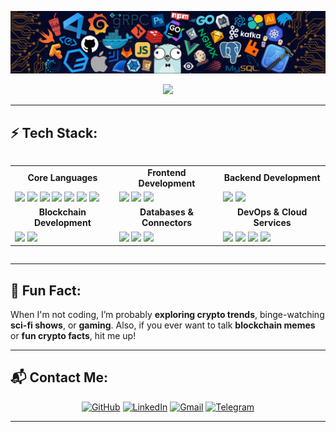 ![](./public/logo.png)

<p align="center">
<a href="https://github.com/DENNIS-CODES">
  <img src="https://readme-typing-svg.herokuapp.com/?lines=Hi+there+👋,+I+am+Dennis;+Welcome+to+My+GitHub+Profile!;Blockchain+Developer;Full-Stack+Web3+Developer;7%2B+years+of+coding+experience;Building+Fintech+and+DeFi+Innovations;Always+learning+and+innovating&font=Pacifico&center=true&width=750&height=120&color=FFA500&vCenter=true&size=45">
</a>

</p>

---

## ⚡ Tech Stack:

<div style="display: flex; justify-content: center; flex-wrap: wrap;">
  <table>
    <tr>
      <td align="center"><b>Core Languages</b></td>
      <td align="center"><b>Frontend Development</b></td>
      <td align="center"><b>Backend Development</b></td>
    </tr>
    <tr>
      <td align="left">
        <img src="https://img.shields.io/badge/-TypeScript-3178C6?style=flat&logo=typescript&logoColor=white" />
        <img src="https://img.shields.io/badge/-Rust-000000?style=flat&logo=rust&logoColor=white" />
        <img src="https://img.shields.io/badge/-Python-3776AB?style=flat&logo=python&logoColor=white" />
        <img src="https://img.shields.io/badge/-Java-007396?style=flat&logo=java&logoColor=white" />
        <img src="https://img.shields.io/badge/-C++-00599C?style=flat&logo=cplusplus&logoColor=white" />
        <img src="https://img.shields.io/badge/-C%23-239120?style=flat&logo=csharp&logoColor=white" />
        <img src="https://img.shields.io/badge/-Bash-4EAA25?style=flat&logo=gnu-bash&logoColor=white" />
      </td>
      <td align="left">
        <img src="https://img.shields.io/badge/-Next.js-000000?style=flat&logo=next.js&logoColor=white" />
        <img src="https://img.shields.io/badge/-React-61DAFB?style=flat&logo=react&logoColor=white" />
        <img src="https://img.shields.io/badge/-Vue.js-4FC08D?style=flat&logo=vue.js&logoColor=white" />
      </td>
      <td align="left">
        <img src="https://img.shields.io/badge/-Node.js-43853D?style=flat&logo=node.js&logoColor=white" />
        <img src="https://img.shields.io/badge/-GraphQL-E10098?style=flat&logo=graphql&logoColor=white" />
      </td>
    </tr>
    <tr>
      <td align="center"><b>Blockchain Development</b></td>
      <td align="center"><b>Databases & Connectors</b></td>
      <td align="center"><b>DevOps & Cloud Services</b></td>
    </tr>
    <tr>
      <td align="left">
        <img src="https://img.shields.io/badge/-Solidity-363636?style=flat&logo=solidity&logoColor=white" />
        <img src="https://img.shields.io/badge/-Web3.js-000000?style=flat&logo=web3.js&logoColor=white" />
      </td>
      <td align="left">
        <img src="https://img.shields.io/badge/-MongoDB-47A248?style=flat&logo=mongodb&logoColor=white" />
        <img src="https://img.shields.io/badge/-PostgreSQL-336791?style=flat&logo=postgresql&logoColor=white" />
        <img src="https://img.shields.io/badge/-Prisma-2D3748?style=flat&logo=prisma&logoColor=white" />
      </td>
      <td align="left">
        <img src="https://img.shields.io/badge/-Docker-2496ED?style=flat&logo=docker&logoColor=white" />
        <img src="https://img.shields.io/badge/-AWS-232F3E?style=flat&logo=amazon-aws&logoColor=white" />
        <img src="https://img.shields.io/badge/-Google_Cloud-4285F4?style=flat&logo=google-cloud&logoColor=white" />
        <img src="https://img.shields.io/badge/-Azure-0078D4?style=flat&logo=microsoft-azure&logoColor=white" />
      </td>
    </tr>
  </table>
</div>

---

## 💬 Fun Fact:

When I'm not coding, I’m probably **exploring crypto trends**, binge-watching **sci-fi shows**, or **gaming**. Also, if you ever want to talk **blockchain memes** or **fun crypto facts**, hit me up!

---

## 📬 Contact Me:

<p align="center">
  <a href="https://github.com/DENNIS-CODES"><img src="https://img.shields.io/badge/GitHub-%23181717.svg?style=for-the-badge&logo=github&logoColor=white" alt="GitHub"/></a>
  <a href="https://www.linkedin.com/in/dennis-mwangi-dev/"><img src="https://img.shields.io/badge/LinkedIn-blue.svg?style=for-the-badge&logo=linkedin&logoColor=white" alt="LinkedIn"/></a>
  <a href="mailto:dennis@ngeni.io"><img src="https://img.shields.io/badge/Gmail-red.svg?style=for-the-badge&logo=gmail&logoColor=white" alt="Gmail"/></a>
  <a href="https://t.me/dennismwangi"><img src="https://img.shields.io/badge/Telegram-%232CA5E0.svg?style=for-the-badge&logo=telegram&logoColor=white" alt="Telegram"/></a>
</p>

---
